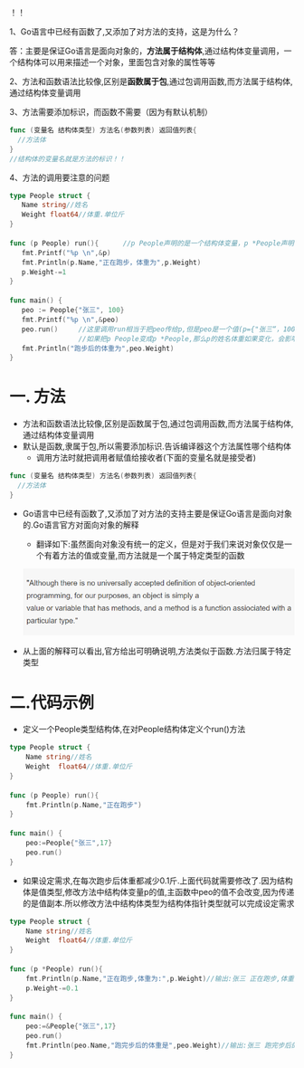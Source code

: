 ！！

1、Go语言中已经有函数了,又添加了对方法的支持，这是为什么？

​      答：主要是保证Go语言是面向对象的，**方法属于结构体**,通过结构体变量调用，一个结构体可以用来描述一个对象，里面包含对象的属性等等

2、方法和函数语法比较像,区别是**函数属于包**,通过包调用函数,而方法属于结构体,通过结构体变量调用

3、方法需要添加标识，而函数不需要（因为有默认机制）

```go
func (变量名 结构体类型) 方法名(参数列表) 返回值列表{
  //方法体
}			
//结构体的变量名就是方法的标识！！
```

4、方法的调用要注意的问题

```go
type People struct {
   Name string//姓名
   Weight float64//体重.单位斤
}

func (p People) run(){		//p People声明的是一个结构体变量，p *People声明的是一个 															//结构体指针		
   fmt.Printf("%p \n",&p)
   fmt.Println(p.Name,"正在跑步，体重为",p.Weight)
   p.Weight-=1
}

func main() {
   peo := People{"张三", 100}
   fmt.Printf("%p \n",&peo)
   peo.run()     //这里调用run相当于把peo传给p,但是peo是一个值(p={"张三“，100)，传过去						p的姓名体重如果变化，不会影响到peo
              	 //如果把p People变成p *People,那么p的姓名体重如果变化，会影响到peo
   fmt.Println("跑步后的体重为",peo.Weight)
}
```



# 一. 方法

* 方法和函数语法比较像,区别是函数属于包,通过包调用函数,而方法属于结构体,通过结构体变量调用
* 默认是函数,隶属于包,所以需要添加标识.告诉编译器这个方法属性哪个结构体
  * 调用方法时就把调用者赋值给接收者(下面的变量名就是接受者)
```go
func (变量名 结构体类型) 方法名(参数列表) 返回值列表{
  //方法体
}
```

* Go语言中已经有函数了,又添加了对方法的支持主要是保证Go语言是面向对象的.Go语言官方对面向对象的解释

  * 翻译如下:虽然面向对象没有统一的定义，但是对于我们来说对象仅仅是一个有着方法的值或变量,而方法就是一个属于特定类型的函数

  ![](images/2_7_3_method.png)

* 从上面的解释可以看出,官方给出可明确说明,方法类似于函数.方法归属于特定类型

# 二.代码示例
* 定义一个People类型结构体,在对People结构体定义个run()方法
```go
type People struct {
	Name string//姓名
	Weight	float64//体重.单位斤
}

func (p People) run(){
	fmt.Println(p.Name,"正在跑步")
}

func main() {
	peo:=People{"张三",17}
	peo.run()
}
```
* 如果设定需求,在每次跑步后体重都减少0.1斤.上面代码就需要修改了.因为结构体是值类型,修改方法中结构体变量p的值,主函数中peo的值不会改变,因为传递的是值副本.所以修改方法中结构体类型为结构体指针类型就可以完成设定需求
```go
type People struct {
	Name string//姓名
	Weight	float64//体重.单位斤
}

func (p *People) run(){
	fmt.Println(p.Name,"正在跑步,体重为:",p.Weight)//输出:张三 正在跑步,体重为: 17
	p.Weight-=0.1
}

func main() {
	peo:=&People{"张三",17}
	peo.run()
	fmt.Println(peo.Name,"跑完步后的体重是",peo.Weight)//输出:张三 跑完步后的体重是 16.9
}
```

